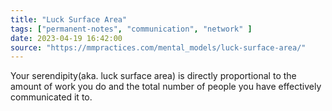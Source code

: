 ```yaml
---
title: "Luck Surface Area"
tags: ["permanent-notes", "communication", "network" ]
date: 2023-04-19 16:42:00
source: "https://mmpractices.com/mental_models/luck-surface-area/"
---
```


Your serendipity(aka. luck surface area) is directly proportional to the amount of work you do and the total number of people you have effectively communicated it to.